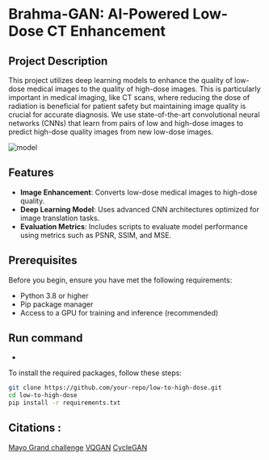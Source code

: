 # Brahma-GAN: AI-Powered Low-Dose CT Enhancement

## Project Description

This project utilizes deep learning models to enhance the quality of low-dose medical images to the quality of high-dose images. This is particularly important in medical imaging, like CT scans, where reducing the dose of radiation is beneficial for patient safety but maintaining image quality is crucial for accurate diagnosis. We use state-of-the-art convolutional neural networks (CNNs) that learn from pairs of low and high-dose images to predict high-dose quality images from new low-dose images.

![model](https://github.com/pallav-d3/Frost_Hack/assets/34905952/d58f2ba4-7f45-4cd5-9767-2237feaa80c8)



## Features

- **Image Enhancement**: Converts low-dose medical images to high-dose quality.
- **Deep Learning Model**: Uses advanced CNN architectures optimized for image translation tasks.
- **Evaluation Metrics**: Includes scripts to evaluate model performance using metrics such as PSNR, SSIM, and MSE.

## Prerequisites

Before you begin, ensure you have met the following requirements:
- Python 3.8 or higher
- Pip package manager
- Access to a GPU for training and inference (recommended)

## Run command
- 

To install the required packages, follow these steps:

```bash
git clone https://github.com/your-repo/low-to-high-dose.git
cd low-to-high-dose
pip install -r requirements.txt

```
## Citations : 
[Mayo Grand challenge](https://aapm.app.box.com/s/eaw4jddb53keg1bptavvvd1sf4x3pe9h/file/858370564530)
[VQGAN](https://github.com/dome272/VQGAN-pytorch)
[CycleGAN](https://github.com/junyanz/pytorch-CycleGAN-and-pix2pix)
